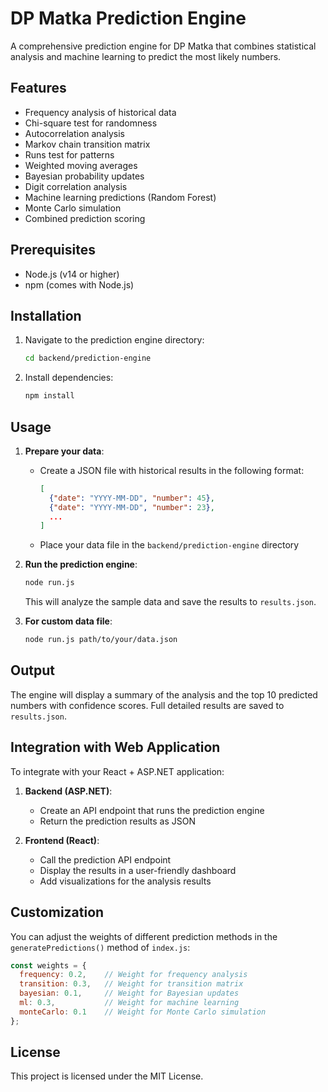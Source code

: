 # DP Matka Prediction Engine

A comprehensive prediction engine for DP Matka that combines statistical analysis and machine learning to predict the most likely numbers.

## Features

- Frequency analysis of historical data
- Chi-square test for randomness
- Autocorrelation analysis
- Markov chain transition matrix
- Runs test for patterns
- Weighted moving averages
- Bayesian probability updates
- Digit correlation analysis
- Machine learning predictions (Random Forest)
- Monte Carlo simulation
- Combined prediction scoring

## Prerequisites

- Node.js (v14 or higher)
- npm (comes with Node.js)

## Installation

1. Navigate to the prediction engine directory:
   ```bash
   cd backend/prediction-engine
   ```

2. Install dependencies:
   ```bash
   npm install
   ```

## Usage

1. **Prepare your data**:
   - Create a JSON file with historical results in the following format:
     ```json
     [
       {"date": "YYYY-MM-DD", "number": 45},
       {"date": "YYYY-MM-DD", "number": 23},
       ...
     ]
     ```
   - Place your data file in the `backend/prediction-engine` directory

2. **Run the prediction engine**:
   ```bash
   node run.js
   ```
   This will analyze the sample data and save the results to `results.json`.

3. **For custom data file**:
   ```bash
   node run.js path/to/your/data.json
   ```

## Output

The engine will display a summary of the analysis and the top 10 predicted numbers with confidence scores. Full detailed results are saved to `results.json`.

## Integration with Web Application

To integrate with your React + ASP.NET application:

1. **Backend (ASP.NET)**:
   - Create an API endpoint that runs the prediction engine
   - Return the prediction results as JSON

2. **Frontend (React)**:
   - Call the prediction API endpoint
   - Display the results in a user-friendly dashboard
   - Add visualizations for the analysis results

## Customization

You can adjust the weights of different prediction methods in the `generatePredictions()` method of `index.js`:

```javascript
const weights = {
  frequency: 0.2,    // Weight for frequency analysis
  transition: 0.3,   // Weight for transition matrix
  bayesian: 0.1,     // Weight for Bayesian updates
  ml: 0.3,           // Weight for machine learning
  monteCarlo: 0.1    // Weight for Monte Carlo simulation
};
```

## License

This project is licensed under the MIT License.
